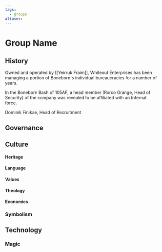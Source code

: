 ```yaml
---
tags:
  - groups
aliases:
---
```


# Group Name
## History
Owned and operated by [[Yeirruk Fraim]], Whiteout Enterprises has been managing a portion of Boneborn's individual bureaucracies for a number of years.

In the Boneborn Bash of 105AF, a head member (Rorco Grange, Head of Security) of the company was revealed to be affiliated with an Infernal force.

Dominik Finikae, Head of Recruitment
## Governance
## Culture
#### Heritage
#### Language
#### Values
#### Theology
#### Economics
### Symbolism
## Technology
### Magic
